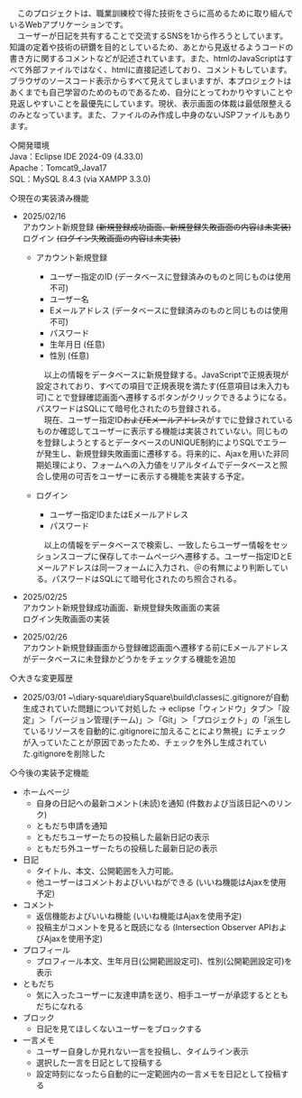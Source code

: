 　このプロジェクトは、職業訓練校で得た技術をさらに高めるために取り組んでいるWebアプリケーションです。  
　ユーザーが日記を共有することで交流するSNSを1から作ろうとしています。知識の定着や技術の研鑽を目的としているため、あとから見返せるようコードの書き方に関するコメントなどが記述されています。また、htmlのJavaScriptはすべて外部ファイルではなく、htmlに直接記述しており、コメントもしています。ブラウザのソースコード表示からすべて見えてしまいますが、本プロジェクトはあくまでも自己学習のためのものであるため、自分にとってわかりやすいことや見返しやすいことを最優先にしています。現状、表示画面の体裁は最低限整えるのみとなっています。また、ファイルのみ作成し中身のないJSPファイルもあります。  
  
◇開発環境  
 Java：Eclipse IDE 2024-09 (4.33.0)  
 Apache：Tomcat9_Java17  
 SQL：MySQL 8.4.3 (via XAMPP 3.3.0)  
  
◇現在の実装済み機能  

- 2025/02/16  
  アカウント新規登録 ~~(新規登録成功画面、新規登録失敗画面の内容は未実装)~~  
  ログイン ~~(ログイン失敗画面の内容は未実装)~~  
  
  - アカウント新規登録  
    - ユーザー指定のID (データベースに登録済みのものと同じものは使用不可)  
    - ユーザー名  
    - Eメールアドレス (データベースに登録済みのものと同じものは使用不可)  
    - パスワード  
    - 生年月日 (任意)  
    - 性別 (任意)  

    　以上の情報をデータベースに新規登録する。JavaScriptで正規表現が設定されており、すべての項目で正規表現を満たす(任意項目は未入力も可)ことで登録確認画面へ遷移するボタンがクリックできるようになる。パスワードはSQLにて暗号化されたのち登録される。  
    　現在、ユーザー指定ID~~およびEメールアドレス~~がすでに登録されているものか確認してユーザーに表示する機能は実装されていない。同じものを登録しようとするとデータベースのUNIQUE制約によりSQLでエラーが発生し、新規登録失敗画面に遷移する。将来的に、Ajaxを用いた非同期処理により、フォームへの入力値をリアルタイムでデータベースと照合し使用の可否をユーザーに表示する機能を実装する予定。  
  
  - ログイン  
    - ユーザー指定IDまたはEメールアドレス  
    - パスワード

    　以上の情報をデータベースで検索し、一致したらユーザー情報をセッションスコープに保存してホームページへ遷移する。ユーザー指定IDとEメールアドレスは同一フォームに入力され、＠の有無により判断している。パスワードはSQLにて暗号化されたのち照合される。  

- 2025/02/25  
  アカウント新規登録成功画面、新規登録失敗画面の実装  
  ログイン失敗画面の実装
  
- 2025/02/26  
  アカウント新規登録画面から登録確認画面へ遷移する前にEメールアドレスがデータベースに未登録かどうかをチェックする機能を追加

◇大きな変更履歴  

- 2025/03/01
  ~\diary-square\diarySquare\build\classesに.gitignoreが自動生成されていた問題について対処した
  → eclipse「ウィンドウ」タブ＞「設定」＞「バージョン管理(チーム)」＞「Git」＞「プロジェクト」の「派生しているリソースを自動的に.gitignoreに加えることにより無視」にチェックが入っていたことが原因であったため、チェックを外し生成されていた.gitignoreを削除した
  
◇今後の実装予定機能  

  - ホームページ  
    - 自身の日記への最新コメント(未読)を通知 (件数および当該日記へのリンク)  
    - ともだち申請を通知  
    - ともだちユーザーたちの投稿した最新日記の表示  
    - ともだち外ユーザーたちの投稿した最新日記の表示  
  - 日記  
    - タイトル、本文、公開範囲を入力可能。  
    - 他ユーザーはコメントおよびいいねができる (いいね機能はAjaxを使用予定)  
  - コメント  
    - 返信機能およびいいね機能 (いいね機能はAjaxを使用予定)  
    - 投稿主がコメントを見ると既読になる (Intersection Observer APIおよびAjaxを使用予定)  
  - プロフィール  
    - プロフィール本文、生年月日(公開範囲設定可)、性別(公開範囲設定可)を表示  
  - ともだち  
    - 気に入ったユーザーに友達申請を送り、相手ユーザーが承認するとともだちになれる  
  - ブロック  
    - 日記を見てほしくないユーザーをブロックする  
  - 一言メモ  
    - ユーザー自身しか見れない一言を投稿し、タイムライン表示  
    - 選択した一言を日記として投稿する  
    - 設定時刻になったら自動的に一定範囲内の一言メモを日記として投稿する  
